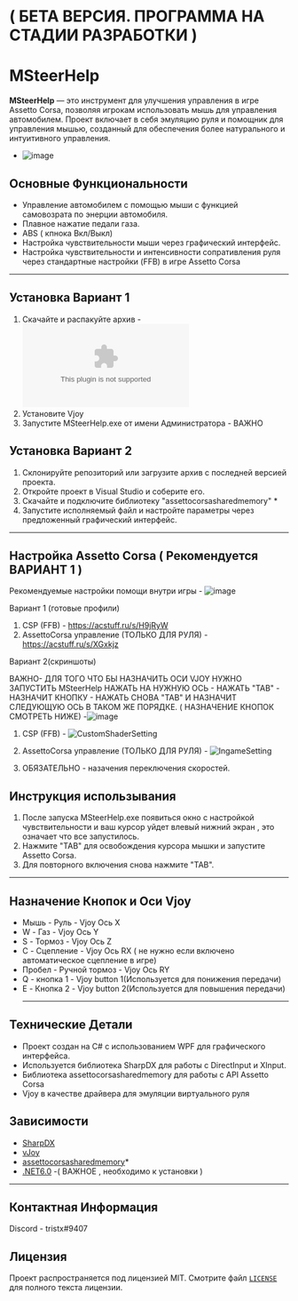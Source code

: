 # ( БЕТА ВЕРСИЯ. ПРОГРАММА НА СТАДИИ РАЗРАБОТКИ )
# MSteerHelp

**MSteerHelp** — это инструмент для улучшения управления в игре Assetto Corsa, позволяя игрокам использовать мышь для управления автомобилем. Проект включает в себя эмуляцию руля и помощник для управления мышью, созданный для обеспечения более натурального и интуитивного управления. 
- ![image](https://github.com/Tr1stx/MSteerHelp/assets/71893240/66b0ad7f-23e8-4905-bf42-17e498a891cb)


## Основные Функциональности
- Управление автомобилем с помощью мыши с функцией самовозрата по энерции автомобиля.
- Плавное нажатие педали газа.
- ABS ( кпнока Вкл/Выкл) 
- Настройка чувствительности мыши через графический интерфейс.
- Настройка чувствительности и интенсивности сопративления руля через стандартные настройки (FFB) в игре Assetto Corsa
  
*******************************************************************************************************************************************************************************************************************************************
## Установка Вариант 1
1. Скачайте и распакуйте архив - ![Beta2](https://github.com/Tr1stx/MSteerHelp/raw/master/Beta2.zip)
2. Установите Vjoy
3. Запустите MSteerHelp.exe от имени Администратора - ВАЖНО

## Установка Вариант 2
1. Склонируйте репозиторий или загрузите архив с последней версией проекта.
2. Откройте проект в Visual Studio и соберите его.
3. Скачайте и подключите библиотеку "assettocorsasharedmemory"  *
4. Запустите исполняемый файл и настройте параметры через предложенный графический интерфейс.

*******************************************************************************************************************************************************************************************************************************************
## Настройка Assetto Corsa ( Рекомендуется ВАРИАНТ 1 )  
 Рекомендуемые настройки помощи внутри игры - ![image](https://github.com/Tr1stx/MSteerHelp/assets/71893240/8d30a3ed-ce13-4ede-b2ae-8f2ccee09fe6)



   Вариант 1 (готовые профили)
1. CSP (FFB) - https://acstuff.ru/s/H9jRyW
2. AssettoCorsa управление (ТОЛЬКО ДЛЯ РУЛЯ) - https://acstuff.ru/s/XGxkjz

Вариант 2(скриншоты)

ВАЖНО- ДЛЯ ТОГО ЧТО БЫ НАЗНАЧИТЬ ОСИ VJOY НУЖНО ЗАПУСТИТЬ MSteerHelp 
НАЖАТЬ НА НУЖНУЮ ОСЬ - НАЖАТЬ "TAB" - НАЗНАЧИТ КНОПКУ - НАЖАТЬ СНОВА "TAB" И НАЗНАЧИТ СЛЕДУЮЩУЮ ОСЬ В ТАКОМ ЖЕ ПОРЯДКЕ.
( НАЗНАЧЕНИЕ КНОПОК СМОТРЕТЬ НИЖЕ) -![image](https://github.com/Tr1stx/MSteerHelp/assets/71893240/de09e7c1-ac82-46a5-a282-f060521ee2d0)



1. CSP (FFB) - ![CustomShaderSetting](https://github.com/Tr1stx/MSteerHelp/assets/71893240/cf25691d-d77a-4fae-9c1d-a885a84877f4)


2. AssettoCorsa управление (ТОЛЬКО ДЛЯ РУЛЯ) - ![IngameSetting](https://github.com/Tr1stx/MSteerHelp/assets/71893240/19ff9ed0-913f-402c-af7c-48d3a18fee63)

3. ОБЯЗАТЕЛЬНО - назачения переключения скоростей.


## Инструкция использывания 
1. После запуска MSteerHelp.exe появиться окно с настройкой чувствительности и ваш курсор уйдет влевый нижний экран , это означает что все запустилось.
2. Нажмите "TAB" для освобождения курсора мышки и запустите Assetto Corsa.
3. Для повторного включения снова нажмите "TAB".

   
***************************************************************************************
## Назначение Кнопок и Оси Vjoy
- Мышь - Руль - Vjoy Ось X
- W - Газ - Vjoy Ось Y
- S - Тормоз - Vjoy Ось Z
- C - Сцепление - Vjoy Ось RX  ( не нужно если включено автоматическое сцепление в игре)
- Пробел - Ручной тормоз - Vjoy Ось RY
- Q - кнопка 1 - Vjoy button 1(Используется для понижения передачи) 
- E - Кнопка 2 - Vjoy button 2(Используется для повышения передачи) 
  *************************************************************************************** 


## Технические Детали
- Проект создан на C# с использованием WPF для графического интерфейса.
- Используется библиотека SharpDX для работы с DirectInput и XInput.
- Библиотека assettocorsasharedmemory для работы с API Assetto Corsa
- Vjoy в качестве драйвера для эмуляции виртуального руля

## Зависимости 
- [SharpDX](https://www.sharpdx.org/) 
- [vJoy](http://vjoystick.sourceforge.net/site/)
- [assettocorsasharedmemory](https://github.com/robgray/assettocorsasharedmemory/tree/master)*
- [.NET6.0](https://dotnet.microsoft.com/en-us/download/dotnet/6.0) -( ВАЖНОЕ , необходимо к установки ) 
___________________________________________________________________________________________________________________________________________________________________________________________________________________________________________

## Контактная Информация
Discord - tristx#9407

## Лицензия
Проект распространяется под лицензией MIT. Смотрите файл [`LICENSE`](https://github.com/Tritstx/MSteerHelp/blob/master/LICENSE.txt) для полного текста лицензии.

